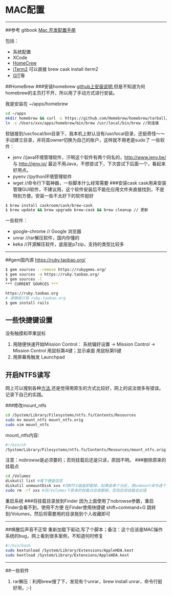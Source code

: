 # MAC配置

-----

##参考
gitbook [Mac 开发配置手册](http://aaaaaashu.gitbooks.io/mac-dev-setup/content/)

包括：
- 系统配置
- XCode
- [HomeCrew](http://aaaaaashu.gitbooks.io/mac-dev-setup/content/Homebrew/README.html)
- [iTerm2](http://aaaaaashu.gitbooks.io/mac-dev-setup/content/iTerm/README.html) 可以直接 brew cask install iterm2
- [GIT](http://aaaaaashu.gitbooks.io/mac-dev-setup/content/Git/README.html)等

##HomeBrew
###安装homebrew
[github上安装说明](https://github.com/Homebrew/homebrew/blob/master/share/doc/homebrew/Installation.md),但是不知道为何homebrew的主页打不开，所以用了手动方式进行安装。

我是安装在 ~/apps/homebrew

```sh
cd ~/apps
mkdir homebrew && curl -L https://github.com/Homebrew/homebrew/tarball/master | tar xz --strip 1 -C homebrew
ln -s /Users/xxx/apps/homebrew/bin/brew /usr/local/bin/brew //软连接
```
软链接到/usr/local/bin目录下，我本机上默认没有/usr/local目录，还挺奇怪～～
手动建立目录，并将其owner切换为自己的账户，这样就不用老是sudo了
一些软件：
- jenv //java环境管理软件，汗啊这个软件有两个同名的，http://www.jenv.be/ 与 http://jenv.io/ 最近不用Java，不想尝试下，下次尝试下后面一个，看起来好用点。
- pyenv //python环境管理软件
- wget //命令行下载神器，一些脚本什么经常需要
###安装cask
cask用来安装管理GUI软件，不建议用，这个软件安装后不能在应用文件夹直接找到，不是特别方便。安装一些不太好下的软件挺好
```sh
$ brew install caskroom/cask/brew-cask
$ brew update && brew upgrade brew-cask && brew cleanup // 更新
```
一些软件：
- google-chrome // Google 浏览器
- unrar  //rar解压软件，国内你懂的
- keka //开源解压软件，底层是p7zip，支持的类型比较多

----
##gem国内源
https://ruby.taobao.org/
```sh
$ gem sources --remove https://rubygems.org/
$ gem sources -a https://ruby.taobao.org/
$ gem sources -l
*** CURRENT SOURCES ***

https://ruby.taobao.org
# 请确保只有 ruby.taobao.org
$ gem install rails
```
## 一些快捷键设置

没有触摸和苹果鼠标

1. 用随便快速开始Mission Control：
系统偏好设置 -> Mission Control -> Mission Control 用鼠标第4键；显示桌面 用鼠标第5键
2. 用屏幕角触发 Launchpad


## 开启NTFS读写
网上可以搜到各种[方法](http://www.readern.com/ntfs-on-mac-os-x.html),还是觉得用原生的方式比较好，网上的说法很多有错误。记录下自己的实践。

###修改mount_ntfs
```sh
cd /System/Library/Filesystems/ntfs.fs/Contents/Resources
sudo mv mount_ntfs mount_ntfs.orig
sudo vim mount_ntfs
```
mount_ntfs内容:

```sh
#!/bin/sh
/System/Library/Filesystems/ntfs.fs/Contents/Resources/mount_ntfs.orig -o rw,nobrowse "$@"
```
注意：*nobrowse*是必须要的；否则挂载后还是只读，原因不明。
###删除原来的挂载点
```sh
cd /Volumes
diskutil list #看下硬盘信息
diskutil unmountDisk xxx #将NTFS磁盘卸载掉，如果是单个分区，用unmount命令逐个卸载
sudo rm -rf xxx #将/Volumes下原来的挂载点目录删掉，否则后续挂载会出错
```
重启系统
###将挂载目录放到Finder
因为上面使用了nobrowse参数，重启Finder会看不到，使用不方便
在Finder使用快捷键 shift+command+G 跳转到/Volumes，然后将需要用的目录拖到个人收藏即可

-----

##唤醒后声音不正常
重新加载下驱动,写了个脚本；备注：这个应该是MAC操作系统的bug，网上看到很多案例，不知道何时修复

```sh
#!/bin/bash
sudo kextunload /System/Library/Extensions/AppleHDA.kext
sudo kextload /System/Library/Extensions/AppleHDA.kext
```

-----
##一些软件
1. rar解压：利用brew搜了下，发现有个unrar，brew install unrar，命令行挺好用，;-)
